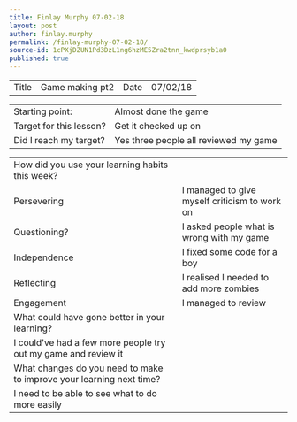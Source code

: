 ```yaml
---
title: Finlay Murphy 07-02-18
layout: post
author: finlay.murphy
permalink: /finlay-murphy-07-02-18/
source-id: 1cPXjDZUN1Pd3DzL1ng6hzME5Zra2tnn_kwdprsyb1a0
published: true
---
```

<table>
  <tr>
    <td>Title</td>
    <td>Game making pt2</td>
    <td>Date</td>
    <td>07/02/18</td>
  </tr>
</table>


<table>
  <tr>
    <td>Starting point:</td>
    <td>Almost done the game</td>
  </tr>
  <tr>
    <td>Target for this lesson?</td>
    <td>Get it checked up on </td>
  </tr>
  <tr>
    <td>Did I reach my target? </td>
    <td>Yes three people all reviewed my game </td>
  </tr>
</table>


<table>
  <tr>
    <td>How did you use your learning habits this week?</td>
    <td></td>
  </tr>
  <tr>
    <td>Persevering</td>
    <td>I managed to give myself criticism to work on </td>
  </tr>
  <tr>
    <td>Questioning?</td>
    <td>I asked people what is wrong with my game</td>
  </tr>
  <tr>
    <td>Independence</td>
    <td>I fixed some code for a boy</td>
  </tr>
  <tr>
    <td>Reflecting</td>
    <td>I realised I needed to add more zombies</td>
  </tr>
  <tr>
    <td>Engagement</td>
    <td>I managed to review</td>
  </tr>
  <tr>
    <td>What could have gone better in your learning?</td>
    <td></td>
  </tr>
  <tr>
    <td>I could've had a few more people try out my game and review it</td>
    <td></td>
  </tr>
  <tr>
    <td>What changes do you need to make to improve your learning next time?</td>
    <td></td>
  </tr>
  <tr>
    <td>I need to be able to see what to do more easily</td>
    <td></td>
  </tr>
</table>



